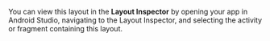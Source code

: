 
You can view this layout in the **Layout Inspector** by opening your app in Android Studio, 
navigating to the Layout Inspector, 
and selecting the activity or fragment containing this layout.

